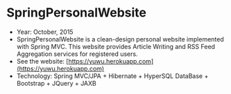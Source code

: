 # SpringPersonalWebsite
+ Year: October, 2015
+ SpringPersonalWebsite is a clean-design personal website implemented with Spring MVC. This website provides Article Writing and RSS Feed Aggregation services for registered users. 
+ See the website: [https://yuwu.herokuapp.com](https://yuwu.herokuapp.com)
+ Technology: Spring MVC/JPA + Hibernate + HyperSQL DataBase + Bootstrap + JQuery + JAXB
